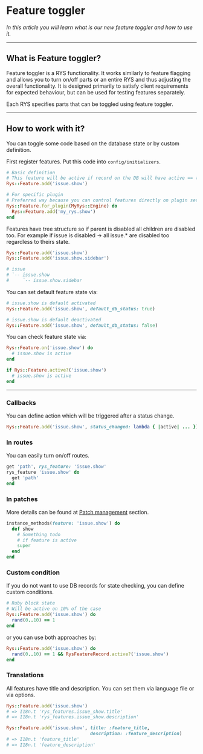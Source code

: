  # Feature toggler

*In this article you will learn what is our new feature toggler and how to use it.*

---

## What is Feature toggler?

Feature toggler is a RYS functionality. It works similarly to feature flagging and allows you to turn on/off parts or an entire RYS and thus adjusting the overall functionality. It is designed primarily to satisfy client requirements for expected behaviour, but can be used for testing features separately.

Each RYS specifies parts that can be toggled using feature toggler.

--- 

## How to work with it? 

You can toggle some code based on the database state or by custom definition. 

First register features. Put this code into `config/initializers`.

```ruby
# Basic definition
# This feature will be active if record on the DB will have active == true
Rys::Feature.add('issue.show')

# For specific plugin
# Preferred way because you can control features directly on plugin settings 
Rys::Feature.for_plugin(MyRys::Engine) do
  Rys::Feature.add('my_rys.show')
end
```
Features have tree structure so if parent is disabled all children are disabled too. For example if issue is disabled -> all issue.* are disabled too regardless to theirs state.

```ruby
Rys::Feature.add('issue.show')
Rys::Feature.add('issue.show.sidebar')

# issue
# `-- issue.show
#     `-- issue.show.sidebar
```
You can set default feature state via: 

```ruby
# issue.show is default activated
Rys::Feature.add('issue.show', default_db_status: true)

# issue.show is default deactivated
Rys::Feature.add('issue.show', default_db_status: false)
```

You can check feature state via: 

```ruby
Rys::Feature.on('issue.show') do
  # issue.show is active
end

if Rys::Feature.active?('issue.show')
  # issue.show is active
end
```
---

### Callbacks

You can define action which will be triggered after a status change.

```ruby
Rys::Feature.add('issue.show', status_changed: lambda { |active| ... })
```

### In routes

You can easily turn on/off routes. 

```ruby
get 'path', rys_feature: 'issue.show'
rys_feature 'issue.show' do
  get 'path'
end
```

### In patches

More details can be found at [Patch management](https://easysoftware.stoplight.io/docs/developer-portal-devs/docs/Hello_RYS/Patch-management.md) section.

```ruby
instance_methods(feature: 'issue.show') do
  def show
    # Something todo
    # if feature is active
    super
  end
end
```

### Custom condition
If you do not want to use DB records for state checking, you can define custom conditions.
```ruby
# Ruby block state
# Will be active on 10% of the case
Rys::Feature.add('issue.show') do
  rand(0..10) == 1
end
```

or you can use both approaches by: 

```ruby
Rys::Feature.add('issue.show') do
  rand(0..10) == 1 && RysFeatureRecord.active?('issue.show')
end
```


### Translations

All features have title and description. You can set them via language file or via options.

```ruby
Rys::Feature.add('issue.show')
# => I18n.t 'rys_features.issue_show.title'
# => I18n.t 'rys_features.issue_show.description'

Rys::Feature.add('issue.show', title: :feature_title,
                               description: :feature_description)
# => I18n.t 'feature_title'
# => I18n.t 'feature_description'
```
